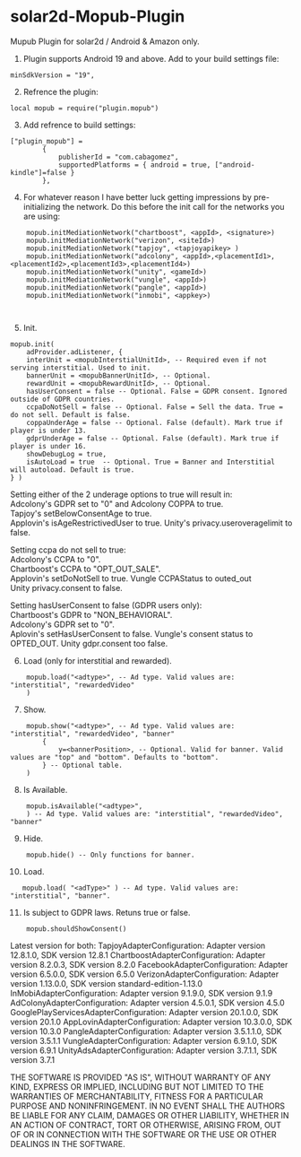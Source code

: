 # solar2d-Mopub-Plugin
Mupub Plugin for solar2d / Android & Amazon only.

1. Plugin supports Android 19 and above. Add to your build settings file:
```
minSdkVersion = "19",
```
2. Refrence the plugin:
```
local mopub = require("plugin.mopub")
```   
3. Add refrence to build settings:   
```   
["plugin_mopub"] = 
        {
            publisherId = "com.cabagomez",
            supportedPlatforms = { android = true, ["android-kindle"]=false } 
        },
```   
4. For whatever reason I have better luck getting impressions by pre-initializing the network. Do this before the init call for the networks you are using:
```   
    mopub.initMediationNetwork("chartboost", <appId>, <signature>)
    mopub.initMediationNetwork("verizon", <siteId>)
    mopub.initMediationNetwork("tapjoy", <tapjoyapikey> )
    mopub.initMediationNetwork("adcolony", <appId>,<placementId1>,<placementId2>,<placementId3>,<placementId4>)
    mopub.initMediationNetwork("unity", <gameId>)
    mopub.initMediationNetwork("vungle", <appId>)
    mopub.initMediationNetwork("pangle", <appId>)
    mopub.initMediationNetwork("inmobi", <appkey>)
    
    
```   
5. Init.   
```   
mopub.init( 
    adProvider.adListener, { 
    interUnit = <mopubInterstialUnitId>, -- Required even if not serving interstitial. Used to init.
    bannerUnit = <mopubBannerUnitId>, -- Optional.
    rewardUnit = <mopubRewardUnitId>, -- Optional.
    hasUserConsent = false -- Optional. False = GDPR consent. Ignored outside of GDPR countries.
    ccpaDoNotSell = false -- Optional. False = Sell the data. True = do not sell. Default is false.
    coppaUnderAge = false -- Optional. False (default). Mark true if player is under 13.
    gdprUnderAge = false -- Optional. False (default). Mark true if player is under 16.
    showDebugLog = true,
    isAutoLoad = true  -- Optional. True = Banner and Interstitial will autoload. Default is true.
} )
```   
Setting either of the 2 underage options to true will result in:  
    Adcolony's GDPR set to "0" and Adcolony COPPA to true.   
    Tapjoy's setBelowConsentAge to true.   
    Applovin's isAgeRestrictivedUser to true. 
    Unity's privacy.useroveragelimit to false.  

Setting ccpa do not sell to true:   
    Adcolony's CCPA to "0".     
    Chartboost's CCPA to "OPT_OUT_SALE".    
    Applovin's setDoNotSell to true.
    Vungle CCPAStatus to outed_out   
    Unity privacy.consent to false.

Setting hasUserConsent to false (GDPR users only):   
    Chartboost's GDPR to "NON_BEHAVIORAL".   
    Adcolony's GDPR set to "0".   
    Aplovin's setHasUserConsent to false.
    Vungle's consent status to OPTED_OUT.
    Unity gdpr.consent too false.


6. Load (only for interstitial and rewarded).   
```
    mopub.load("<adtype>", -- Ad type. Valid values are: "interstitial", "rewardedVideo"
    )
```   
7. Show.   
```   
    mopub.show("<adtype>", -- Ad type. Valid values are: "interstitial", "rewardedVideo", "banner"
        {
            y=<bannerPosition>, -- Optional. Valid for banner. Valid values are "top" and "bottom". Defaults to "bottom".
        } -- Optional table.
    )
```   
8. Is Available.   
```   
    mopub.isAvailable("<adtype>",
    ) -- Ad type. Valid values are: "interstitial", "rewardedVideo", "banner" 
```  
9. Hide.   
```   
    mopub.hide() -- Only functions for banner.
```   
10. Load.   
```   
   mopub.load( "<adType>" ) -- Ad type. Valid values are: "interstitial", "banner".
```   
11. Is subject to GDPR laws. Retuns true or false.   
```   
    mopub.shouldShowConsent()
```   

Latest version for both:
    TapjoyAdapterConfiguration: Adapter version 12.8.1.0, SDK version 12.8.1
    ChartboostAdapterConfiguration: Adapter version 8.2.0.3, SDK version 8.2.0
    FacebookAdapterConfiguration: Adapter version 6.5.0.0, SDK version 6.5.0
    VerizonAdapterConfiguration: Adapter version 1.13.0.0, SDK version standard-edition-1.13.0
    InMobiAdapterConfiguration: Adapter version 9.1.9.0, SDK version 9.1.9
    AdColonyAdapterConfiguration: Adapter version 4.5.0.1, SDK version 4.5.0
    GooglePlayServicesAdapterConfiguration: Adapter version 20.1.0.0, SDK version 20.1.0
    AppLovinAdapterConfiguration: Adapter version 10.3.0.0, SDK version 10.3.0
    PangleAdapterConfiguration: Adapter version 3.5.1.1.0, SDK version 3.5.1.1
    VungleAdapterConfiguration: Adapter version 6.9.1.0, SDK version 6.9.1
    UnityAdsAdapterConfiguration: Adapter version 3.7.1.1, SDK version 3.7.1

THE SOFTWARE IS PROVIDED "AS IS", WITHOUT WARRANTY OF ANY KIND, EXPRESS OR
IMPLIED, INCLUDING BUT NOT LIMITED TO THE WARRANTIES OF MERCHANTABILITY,
FITNESS FOR A PARTICULAR PURPOSE AND NONINFRINGEMENT. IN NO EVENT SHALL THE
AUTHORS BE LIABLE FOR ANY CLAIM, DAMAGES OR OTHER
LIABILITY, WHETHER IN AN ACTION OF CONTRACT, TORT OR OTHERWISE, ARISING FROM,
OUT OF OR IN CONNECTION WITH THE SOFTWARE OR THE USE OR OTHER DEALINGS IN THE
SOFTWARE.
